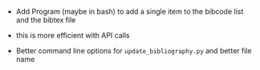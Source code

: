  - Add Program (maybe in bash) to add a single item to the bibcode list and the bibtex file
  - this is more efficient with API calls
 
 - Better command line options for `update_bibliography.py` and better file name
